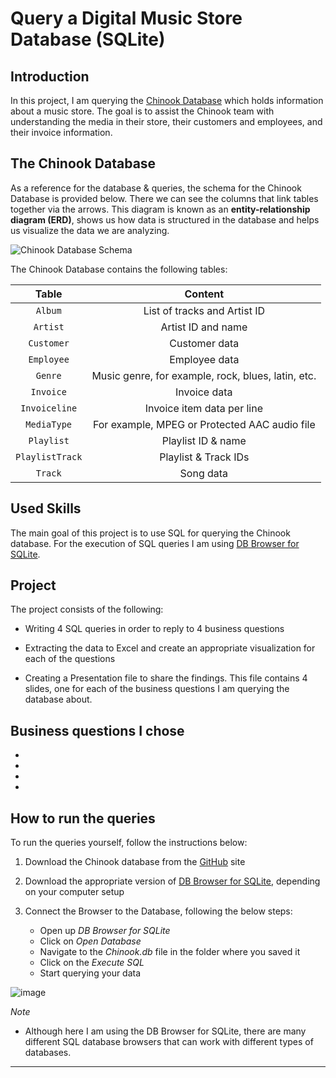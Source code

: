 # Query a Digital Music Store Database (SQLite)

## <b>Introduction</b><br>

In this project, I am querying the [Chinook Database](https://github.com/lerocha/chinook-database) which holds information about a music store. The goal is to assist the Chinook team with understanding the media in their store, their customers and employees, and their invoice information. 

## <b>The Chinook Database</b><br>

As a reference for the database & queries, the schema for the Chinook Database is provided below. There we can see the columns that link tables together via the arrows. This diagram is known as an <b>entity-relationship diagram (ERD)</b>, shows us how data is structured in the database and helps us visualize the data we are analyzing.

![Chinook Database Schema](https://user-images.githubusercontent.com/8607482/188514105-7ae49ec6-abe8-4f56-93c2-26af6f3387ec.png)

The Chinook Database contains the following tables:

| Table | Content |
| :---: | :---: |
| `Album` | List of tracks and Artist ID |
| `Artist` | Artist ID and name |
| `Customer` | Customer data |
| `Employee` | Employee data |
| `Genre` | Music genre, for example, rock, blues, latin, etc. |
| `Invoice` | Invoice data |
| `Invoiceline` | Invoice item data per line |
| `MediaType` | For example, MPEG or Protected AAC audio file |
| `Playlist` | Playlist ID & name |
| `PlaylistTrack` | Playlist & Track IDs |
| `Track` | Song data |



## <b>Used Skills</b><br>

The main goal of this project is to use SQL for querying the Chinook database. For the execution of SQL queries I am using [DB Browser for SQLite](https://sqlitebrowser.org/dl/).



## <b>Project</b><br>

The project consists of the following:<br>

* Writing 4 SQL queries in order to reply to 4 business questions

* Extracting the data to Excel and create an appropriate visualization for each of the questions

* Creating a Presentation file to share the findings. This file contains 4 slides, one for each of the business questions I am querying the database about.



## Business questions I chose

* 

* 

* 

* 



## <b>How to run the queries</b><br>

To run the queries yourself, follow the instructions below:

1. Download the Chinook database from the [GitHub](https://github.com/lerocha/chinook-database) site<br>

2. Download the appropriate version of [DB Browser for SQLite](https://sqlitebrowser.org/dl/), depending on your computer setup<br>

3. Connect the Browser to the Database, following the below steps:<br>
    - Open up _DB Browser for SQLite_
    - Click on _Open Database_
    - Navigate to the _Chinook.db_ file in the folder where you saved it
    - Click on the _Execute SQL_
    - Start querying your data

![image](https://user-images.githubusercontent.com/8607482/188516423-1f85a14b-5de7-49e9-bc5d-9daa1e7561b7.png)


_Note_

* Although here I am using the DB Browser for SQLite, there are many different SQL database browsers that can work with different types of databases.


__________________________________________

